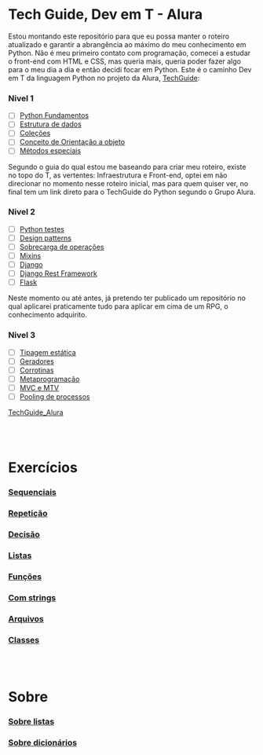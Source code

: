 ﻿# **Tech Guide, Dev em T - Alura**

Estou montando este repositório para que eu possa manter o roteiro atualizado e garantir a abrangência ao máximo do meu conhecimento em Python. Não é meu primeiro contato com programação, comecei a estudar o front-end com HTML e CSS, mas queria mais, queria poder fazer algo para o meu dia a dia e então decidi focar em Python. Este é o caminho Dev em T da linguagem Python no projeto da Alura, [TechGuide](https://techguide.sh/):

### Nivel 1

- [ ] [Python Fundamentos](https://github.com/MiguelHCJS/Journey_Python/blob/master/niveis_techGuide/nivel1/00_python-fundamentos.md)
- [ ] [Estrutura de dados](https://github.com/MiguelHCJS/Journey_Python/blob/master/niveis_techGuide/nivel1/01_estrutura_de_dados.md)
- [ ] [Coleções]()
- [ ] [Conceito de Orientação a objeto]()
- [ ] [Métodos especiais]()

Segundo o guia do qual estou me baseando para criar meu roteiro, existe no topo do T, as vertentes: Infraestrutura e Front-end, optei em não direcionar no momento nesse roteiro inicial, mas para quem quiser ver, no final tem um link direto para o TechGuide do Python segundo o Grupo Alura.

### Nivel 2

- [ ] [Python testes]()
- [ ] [Design patterns]()
- [ ] [Sobrecarga de operações]()
- [ ] [Mixins]()
- [ ] [Django]()
- [ ] [Django Rest Framework]()
- [ ] [Flask]()

Neste momento ou até antes, já pretendo ter publicado um repositório no qual aplicarei praticamente tudo para aplicar em cima de um RPG, o conhecimento adquirito.

### Nivel 3

- [ ] [Tipagem estática]()
- [ ] [Geradores]()
- [ ] [Corrotinas]()
- [ ] [Metaprogramação]()
- [ ] [MVC e MTV]()
- [ ] [Pooling de processos]()

[TechGuide_Alura](https://techguide.sh/pt-BR/path/python/)

<br><br>

# **Exercícios**

### [Sequenciais](https://github.com/MiguelHCJS/Journey_Python/blob/master/exercicios/estrutura%20sequencial/exerc%C3%ADcios_estruturaSequencial.py)

### [Repetição]()

### [Decisão]()

### [Listas]()

### [Funções]()

### [Com strings]()

### [Arquivos]()

### [Classes]()

<br><br>

# **Sobre**

### [Sobre listas]()

### [Sobre dicionários]()
